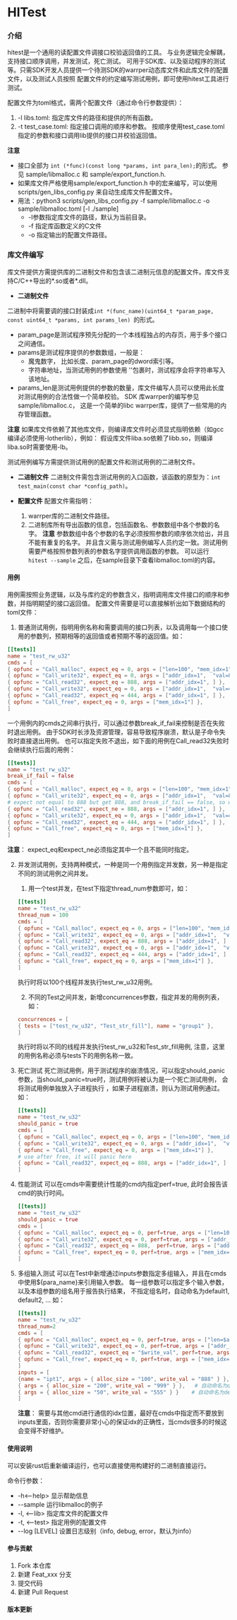 # HITest

### 介绍
hitest是一个通用的读配置文件调接口校验返回值的工具。 与业务逻辑完全解耦，支持接口顺序调用，并发测试，死亡测试。
可用于SDK库、以及驱动程序的测试等。只需SDK开发人员提供一个待测SDK的warrper动态库文件和此库文件的配置文件，以及测试人员按照
配置文件的约定编写测试用例，即可使用hitest工具进行测试。

配置文件为toml格式，需两个配置文件（通过命令行参数提供）：
1. -l libs.toml: 指定库文件的路径和提供的所有函数。
2. -t test_case.toml: 指定接口调用的顺序和参数。
按顺序使用test_case.toml指定的参数和接口调用lib提供的接口并校验返回值。

**注意**
- 接口全部为 `int (*func)(const long *params, int para_len);`的形式。 参见 sample/libmalloc.c 和 sample/export_function.h.
- 如果库文件严格使用sample/export_function.h 中的宏来编写，可以使用scripts/gen_libs_config.py 来自动生成库文件配置文件。
- 用法：python3 scripts/gen_libs_config.py -f sample/libmalloc.c -o sample/libmalloc.toml [-l ./sample]
    - -l参数指定库文件的路径，默认为当前目录。
    - -f 指定库函数定义的C文件
    - -o 指定输出的配置文件路径。
### 库文件编写
库文件提供方需提供库的二进制文件和包含该二进制元信息的配置文件。库文件支持C/C++导出的*.so或者*.dll。
- **二进制文件**

二进制中将需要调的接口封装成`int *(func_name)(uint64_t *param_page, const uint64_t *params, int params_len) `的形式。
- param_page是测试程序预先分配的一个本线程独占的内存页，用于多个接口之间通信。
- params是测试程序提供的参数数组，一般是：
    - 魔鬼数字， 比如长度、param_page的dword索引等。
    - 字符串地址，当测试用例的参数使用 ''包裹时，测试程序会将字符串写入该地址。
- params_len是测试用例提供的参数的数量，库文件编写人员可以使用此长度对测试用例的合法性做一个简单校验。
SDK 库warrper的编写参见sample/libmalloc.c， 这是一个简单的libc warrper库，提供了一些常用的内存管理函数。

**注意** 如果库文件依赖了其他库文件，则编译库文件时必须显式指明依赖（如gcc 编译必须使用-lotherlib），例如：
假设库文件liba.so依赖了libb.so，则编译liba.so时需要使用-lb。


测试用例编写方需提供测试用例的配置文件和测试用例的二进制文件。
- **二进制文件**
    二进制文件需包含测试用例的入口函数，该函数的原型为：`int test_main(const char *config_path)`。

- **配置文件**
    配置文件需指明：
    1. warrper库的二进制文件路径。
    2. 二进制库所有导出函数的信息，包括函数名、参数数组中各个参数的名字。
    **注意** 参数数组中各个参数的名字必须按照参数的顺序依次给出，并且不能有重复的名字。
    并且含义需与测试用例编写人员约定一致。测试用例需要严格按照参数列表的参数名字提供调用函数的参数。
    可以运行 `hitest --sample` 之后，在sample目录下查看libmalloc.toml的内容。

#### 用例
用例需按照业务逻辑，以及与库约定的参数含义，指明调用库文件接口的顺序和参数，并指明期望的接口返回值。
配置文件需要是可以直接解析出如下数据结构的toml文件：
1. 普通测试用例，指明用例名称和需要调用的接口列表，以及调用每一个接口使用的参数列，预期相等的返回值或者预期不等的返回值。如：
```toml
[[tests]]
name = "test_rw_u32"
cmds = [
{ opfunc = "Call_malloc", expect_eq = 0, args = ["len=100", "mem_idx=1"] },
{ opfunc = "Call_write32", expect_eq = 0, args = ["addr_idx=1",  "val=888"] },
{ opfunc = "Call_read32", expect_eq = 888, args = ["addr_idx=1", ] },
{ opfunc = "Call_write32", expect_eq = 0, args = ["addr_idx=1",  "val=444"] },
{ opfunc = "Call_read32", expect_eq = 444, args = ["addr_idx=1", ] },
{ opfunc = "Call_free", expect_eq = 0, args = ["mem_idx=1"] },
]
```
一个用例内的cmds之间串行执行，可以通过参数break_if_fail来控制是否在失败时退出用例。
由于SDK时长涉及资源管理，容易导致程序崩溃，默认是子命令失败时直接退出用例。
也可以指定失败不退出，如下面的用例在Call_read32失败时会继续执行后面的用例：
```toml
[[tests]]
name = "test_rw_u32"
break_if_fail = false
cmds = [
{ opfunc = "Call_malloc", expect_eq = 0, args = ["len=100", "mem_idx=1"] },
{ opfunc = "Call_write32", expect_eq = 0, args = ["addr_idx=1",  "val=888"] },
# expect not equal to 888 but get 888, and break_if_fail == false, so will not break the test case
{ opfunc = "Call_read32", expect_ne = 888, args = ["addr_idx=1", ] },
{ opfunc = "Call_write32", expect_eq = 0, args = ["addr_idx=1",  "val=444"] },
{ opfunc = "Call_read32", expect_eq = 444, args = ["addr_idx=1", ] },
{ opfunc = "Call_free", expect_eq = 0, args = ["mem_idx=1"] },
]
```
**注意**： expect_eq和expect_ne必须指定其中一个且不能同时指定。

2. 并发测试用例，支持两种模式，一种是同一个用例指定并发数，另一种是指定不同的测试用例之间并发。

    1. 用一个test并发，在test下指定thread_num参数即可，如：
    ```toml
    [[tests]]
    name = "test_rw_u32"
    thread_num = 100
    cmds = [
    { opfunc = "Call_malloc", expect_eq = 0, args = ["len=100", "mem_idx=1"] },
    { opfunc = "Call_write32", expect_eq = 0, args = ["addr_idx=1",  "val=888"] },
    { opfunc = "Call_read32", expect_eq = 888, args = ["addr_idx=1", ] },
    { opfunc = "Call_write32", expect_eq = 0, args = ["addr_idx=1",  "val=444"] },
    { opfunc = "Call_read32", expect_eq = 444, args = ["addr_idx=1", ] },
    { opfunc = "Call_free", expect_eq = 0, args = ["mem_idx=1"] },
    ]
    ```
    执行时将以100个线程并发执行test_rw_u32用例。

    2. 不同的Test之间并发，新增concurrences参数，指定并发的用例列表，如：
    ```toml
    concurrences = [
    { tests = ["test_rw_u32", "Test_str_fill"], name = "group1" },
    ]
    ```
    执行时将以不同的线程并发执行test_rw_u32和Test_str_fill用例, 注意，这里的用例名称必须与tests下的用例名称一致。

3. 死亡测试
    死亡测试用例，用于测试程序的崩溃情况，可以指定should_panic参数，当should_panic=true时，测试用例将被认为是一个死亡测试用例，
    会将测试用例单独放入子进程执行 ，如果子进程崩溃，则认为测试用例通过。
    如：
    ```toml
    [[tests]]
    name = "test_rw_u32"
    should_panic = true
    cmds = [
    { opfunc = "Call_malloc", expect_eq = 0, args = ["len=100", "mem_idx=1"] },
    { opfunc = "Call_write32", expect_eq = 0, args = ["addr_idx=1",  "val=888"] },
    { opfunc = "Call_free", expect_eq = 0, args = ["mem_idx=1"] },
    # use after free, it will panic here
    { opfunc = "Call_read32", expect_eq = 888, args = ["addr_idx=1", ] },
    ]
    ```
4. 性能测试
    可以在cmds中需要统计性能的cmd内指定perf=true, 此时会报告该cmd的执行时间。
    ```toml
    [[tests]]
    name = "test_rw_u32"
    should_panic = true
    cmds = [
    { opfunc = "Call_malloc", expect_eq = 0, perf=true, args = ["len=100", "mem_idx=1"] },
    { opfunc = "Call_write32", expect_eq = 0, perf=true, args = ["addr_idx=1",  "val=888"] },
    { opfunc = "Call_read32", expect_eq = 888,  perf=true, args = ["addr_idx=1", ] },
    { opfunc = "Call_free", expect_eq = 0, perf=true, args = ["mem_idx=1"] },
    ]
    ```

5. 多组输入测试
    可以在Test中新增通过inputs参数指定多组输入，并且在cmds中使用${para_name}来引用输入参数。
    每一组参数可以指定多个输入参数，以及本组参数的组名用于报告执行结果， 不指定组名时，自动命名为default1, default2, ...
    如：
    ```toml
    [[tests]]
    name = "test_rw_u32"
    thread_num=2
    cmds = [
    { opfunc = "Call_malloc", expect_eq = 0, perf=true, args = ["len=$alloc_size", "mem_idx=1"] },
    { opfunc = "Call_write32", expect_eq = 0, perf=true, args = ["addr_idx=1", "val=$write_val"] },
    { opfunc = "Call_read32", expect_eq = "$write_val", perf=true, args = ["addr_idx=1"] },
    { opfunc = "Call_free", expect_eq = 0, perf=true, args = ["mem_idx=1"] },
    ]
    inputs = [
    {name = "ipt1", args = { alloc_size = "100", write_val = "888" } },
    { args = { alloc_size = "200", write_val = "999" } },   # 自动命名为default1
    { args = { alloc_size = "50", write_val = "555" } }    # 自动命名为default2
    ]
    ```
    **注意**： 需要与其他cmd进行通信的idx位置，最好在cmds中指定而不要放到inputs里面，否则你需要非常小心的保证idx的正确性，当cmds很多的时候这会变得不好维护。

#### 使用说明
可以安装rust后重新编译运行，也可以直接使用构建好的二进制直接运行。

命令行参数：
- -h<--help>           显示帮助信息
- --sample             运行libmalloc的例子
- -l, <--lib>          指定库文件的配置文件
- -t, <--test>         指定用例的配置文件
- --log [LEVEL]        设置日志级别（info, debug, error，默认为info）

#### 参与贡献

1.  Fork 本仓库
2.  新建 Feat_xxx 分支
3.  提交代码
4.  新建 Pull Request

#### 版本更新

